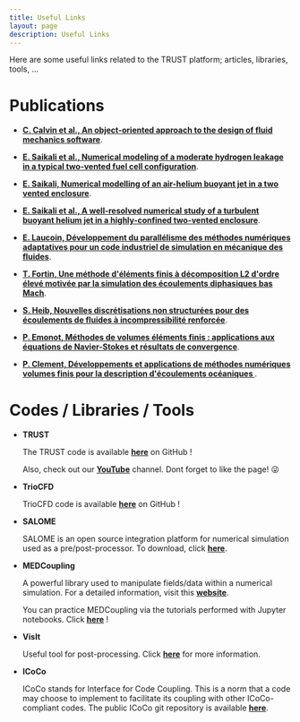 ```yaml
---
title: Useful Links
layout: page
description: Useful Links
---
```


Here are some useful links related to the TRUST platform; articles, libraries, tools, ...

# Publications

- **[C. Calvin et al., An object-oriented approach to the design of fluid mechanics software](https://www.esaim-m2an.org/articles/m2an/pdf/2002/05/m2anns4.pdf)**.

- **[E. Saikali et al., Numerical modeling of a moderate hydrogen leakage in a typical two-vented fuel cell configuration](https://www.researchgate.net/publication/354762096_Numerical_modeling_of_a_moderate_hydrogen_leakage_in_a_typical_two-vented_fuel_cell_configuration)**.

- **[E. Saikali, Numerical modelling of an air-helium buoyant jet in a two vented enclosure](https://www.theses.fr/2018SORUS023)**.

- **[E. Saikali et al., A well-resolved numerical study of a turbulent buoyant helium jet in a highly-confined two-vented enclosure](https://www.sciencedirect.com/science/article/pii/S0017931020334062)**.

- **[E. Laucoin, Développement du parallélisme des méthodes numériques adaptatives pour un code industriel de simulation en mécanique des fluides](https://theses.hal.science/tel-00385418)**.

- **[T. Fortin, Une méthode d'éléments finis à décomposition L2 d'ordre élevé motivée par la simulation des écoulements diphasiques bas Mach](https://www.theses.fr/2006PA066526)**.

- **[S. Heib, Nouvelles discrétisations non structurées pour des écoulements de fluides à incompressibilité renforcée](https://www.theses.fr/2003PA066154)**.

- **[P. Emonot, Méthodes de volumes éléments finis : applications aux équations de Navier-Stokes et résultats de convergence](https://www.theses.fr/1992LYO10280)**.

- **[P. Clement, Développements et applications de méthodes numériques volumes finis pour la description d'écoulements océaniques ](https://www.theses.fr/1996GRE10065)**.

# Codes / Libraries / Tools

- **TRUST**

	The TRUST code is available **[here](https://github.com/cea-trust-platform/trust-code)** on GitHub !
	
	Also, check out our **[YouTube](https://www.youtube.com/@ceatrustplatform8802)** channel. Dont forget to like the page! 😜

- **TrioCFD**

	TrioCFD code is available **[here](https://github.com/cea-trust-platform/TrioCFD-code)** on GitHub !
	
- **SALOME**

	SALOME is an open source integration platform for numerical simulation used as a pre/post-processor. To download, click **[here](https://www.salome-platform.org/?lang=fr)**.

- **MEDCoupling**

	A powerful library used to manipulate fields/data within a numerical simulation. For a detailed information, visit this **[website](https://docs.salome-platform.org/latest/dev/MEDCoupling/developer/index.html)**.
	
	You can practice MEDCoupling via the tutorials performed with Jupyter notebooks. Click **[here](https://github.com/cea-trust-platform/MEDCoupling_tutos)** !

- **VisIt**

	Useful tool for post-processing. Click **[here](https://visit-dav.github.io/visit-website/index.html)** for more information.

- **ICoCo**

	ICoCo stands for Interface for Code Coupling. This is a norm that a code may choose to implement to facilitate its coupling with other ICoCo-compliant codes. The public ICoCo git repository is available **[here](https://github.com/cea-trust-platform/icoco-coupling)**.